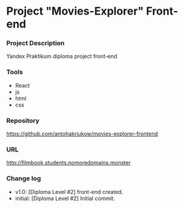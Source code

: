 # Project "Movies-Explorer" Front-end

### Project Description
Yandex Praktikum diploma project front-end

### Tools
* React
* js
* html
* css


### Repository
https://github.com/antohakriukow/movies-explorer-frontend

### URL
http://filmbook.students.nomoredomains.monster

### Change log
* v1.0: [Diploma Level #2] front-end created.
* initial: [Diploma Level #2] Initial commit.
